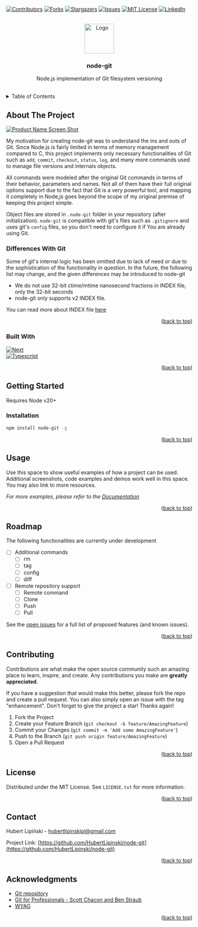 <!-- Improved compatibility of back to top link: See: https://github.com/othneildrew/Best-README-Template/pull/73 -->
<a id="readme-top"></a>


<!-- PROJECT SHIELDS -->
<!--
*** I'm using markdown "reference style" links for readability.
*** Reference links are enclosed in brackets [ ] instead of parentheses ( ).
*** See the bottom of this document for the declaration of the reference variables
*** for contributors-url, forks-url, etc. This is an optional, concise syntax you may use.
*** https://www.markdownguide.org/basic-syntax/#reference-style-links
-->
[![Contributors][contributors-shield]][contributors-url]
[![Forks][forks-shield]][forks-url]
[![Stargazers][stars-shield]][stars-url]
[![Issues][issues-shield]][issues-url]
[![MIT License][license-shield]][license-url]
[![LinkedIn][linkedin-shield]][linkedin-url]



<!-- PROJECT LOGO -->
<br />
<div align="center">
  <a href="https://github.com/HubertLipinski/node-git">
    <img src="images/logo.png" alt="Logo" width="80" height="80">
  </a>

<h3 align="center">node-git</h3>

  <p align="center">
    Node.js implementation of Git filesystem versioning
    <br />
    <br />

[//]: # (    <a href="https://github.com/HubertLipinski/node-git">View Demo</a>)
[//]: # (    ·)
[//]: # (    <a href="https://github.com/HubertLipinski/node-git/issues/new?labels=bug&template=bug-report---.md">Report Bug</a>)
[//]: # (    ·)
[//]: # (    <a href="https://github.com/HubertLipinski/node-git/issues/new?labels=enhancement&template=feature-request---.md">Request Feature</a>)
  </p>
</div>



<!-- TABLE OF CONTENTS -->

[//]: # (<details open>)
<details>
  <summary>Table of Contents</summary>
  <ol>
    <li>
      <a href="#about-the-project">About The Project</a>
      <ul>
        <li><a href="#differences-with-git">Differences With Git</a></li>
        <li><a href="#built-with">Built With</a></li>
      </ul>
    </li>
    <li>
      <a href="#getting-started">Getting Started</a>
      <ul>
        <li><a href="#installation">Installation</a></li>
      </ul>
    </li>
    <li><a href="#usage">Usage</a></li>
    <li><a href="#roadmap">Roadmap</a></li>
    <li><a href="#contributing">Contributing</a></li>
    <li><a href="#license">License</a></li>
    <li><a href="#contact">Contact</a></li>
    <li><a href="#acknowledgments">Acknowledgments</a></li>
  </ol>
</details>



<!-- ABOUT THE PROJECT -->
## About The Project

[![Product Name Screen Shot][product-screenshot]](https://example.com)

My motivation for creating node-git was to understand the ins and outs of Git.
Since Node.js is fairly limited in terms of memory management compared to C, this project implements only necessary functionalities of Git such as ``add``, ``commit``, ``checkout``, ``status``, ``log``, and many more commands used to manage file versions and internals objects.

All commands were modeled after the original Git commands in terms of their behavior, parameters and names. Not all of them have their full original options support due to the fact that Git is a very powerful tool, and mapping it completely in Node,js goes beyond the scope of my original premise of keeping this project simple.

Object files are stored in ``.node-git`` folder in your repository (after initialization).
``node-git`` is compatible with git's files such as ``.gitignore`` and uses git's ``config`` files, so you don't need to configure it if You are already using Git.

### Differences With Git
Some of git's internal logic has been omitted due to lack of need or due to the sophistication of the functionality in question. In the future, the following list may change, and the given differences may be introduced to node-git
* We do not use 32-bit ctime/mtime nanosecond fractions in INDEX file, only the 32-bit seconds
* node-git only supports v2 INDEX file. 

You can read more about INDEX file [here](https://github.com/git/git/blob/master/Documentation/gitformat-index.txt)

<p align="right">(<a href="#readme-top">back to top</a>)</p>

### Built With

[![Next][Node-logo]][Node-url]  
[![Typescript][TS-logo]][TS-url]
<p align="right">(<a href="#readme-top">back to top</a>)</p>

<!-- GETTING STARTED -->
## Getting Started

Requires Node v20+

### Installation

  ```sh
  npm install node-git -g
  ```
<p align="right">(<a href="#readme-top">back to top</a>)</p>


<!-- USAGE EXAMPLES -->
## Usage

Use this space to show useful examples of how a project can be used. Additional screenshots, code examples and demos work well in this space. You may also link to more resources.

_For more examples, please refer to the [Documentation](https://example.com)_

<p align="right">(<a href="#readme-top">back to top</a>)</p>

<!-- ROADMAP -->
## Roadmap

The following functionalities are currently under development

- [ ] Additional commands
  - [ ] rm
  - [ ] tag
  - [ ] config
  - [ ] diff
- [ ] Remote repository support
    - [ ] Remote command
    - [ ] Clone
    - [ ] Push
    - [ ] Pull

See the [open issues](https://github.com/HubertLipinski/node-git/issues) for a full list of proposed features (and known issues).

<p align="right">(<a href="#readme-top">back to top</a>)</p>



<!-- CONTRIBUTING -->
## Contributing

Contributions are what make the open source community such an amazing place to learn, inspire, and create. Any contributions you make are **greatly appreciated**.

If you have a suggestion that would make this better, please fork the repo and create a pull request. You can also simply open an issue with the tag "enhancement".
Don't forget to give the project a star! Thanks again!

1. Fork the Project
2. Create your Feature Branch (`git checkout -b feature/AmazingFeature`)
3. Commit your Changes (`git commit -m 'Add some AmazingFeature'`)
4. Push to the Branch (`git push origin feature/AmazingFeature`)
5. Open a Pull Request

<p align="right">(<a href="#readme-top">back to top</a>)</p>



<!-- LICENSE -->
## License

Distributed under the MIT License. See `LICENSE.txt` for more information.

<p align="right">(<a href="#readme-top">back to top</a>)</p>



<!-- CONTACT -->
## Contact

Hubert Lipiński - hubertlipinskipl@gmail.com

Project Link: [https://github.com/HubertLipinski/node-git](https://github.com/HubertLipinski/node-git)

<p align="right">(<a href="#readme-top">back to top</a>)</p>



<!-- ACKNOWLEDGMENTS -->
## Acknowledgments

* [Git repository](https://github.com/git/git/)
* [Git for Professionals - Scott Chacon and Ben Straub](https://git-scm.com/book/en/v2)
* [WYAG](https://wyag.thb.lt/#intro)

<p align="right">(<a href="#readme-top">back to top</a>)</p>

<!-- MARKDOWN LINKS & IMAGES -->
<!-- https://www.markdownguide.org/basic-syntax/#reference-style-links -->
[contributors-shield]: https://img.shields.io/github/contributors/HubertLipinski/node-git.svg?style=for-the-badge
[contributors-url]: https://github.com/HubertLipinski/node-git/graphs/contributors
[forks-shield]: https://img.shields.io/github/forks/HubertLipinski/node-git.svg?style=for-the-badge
[forks-url]: https://github.com/HubertLipinski/node-git/network/members
[stars-shield]: https://img.shields.io/github/stars/HubertLipinski/node-git.svg?style=for-the-badge
[stars-url]: https://github.com/HubertLipinski/node-git/stargazers
[issues-shield]: https://img.shields.io/github/issues/HubertLipinski/node-git.svg?style=for-the-badge
[issues-url]: https://github.com/HubertLipinski/node-git/issues
[license-shield]: https://img.shields.io/github/license/HubertLipinski/node-git.svg?style=for-the-badge
[license-url]: https://github.com/HubertLipinski/node-git/blob/master/LICENSE.txt
[linkedin-shield]: https://img.shields.io/badge/-LinkedIn-black.svg?style=for-the-badge&logo=linkedin&colorB=555
[linkedin-url]: https://www.linkedin.com/in/hubert-lipinski/
[product-screenshot]: images/screenshot.png
[Node-logo]: https://img.shields.io/badge/Node.js-43853D?style=for-the-badge&logo=node.js&logoColor=white
[Node-url]: https://nodejs.org/en
[TS-logo]: https://img.shields.io/badge/TypeScript-007ACC?style=for-the-badge&logo=typescript&logoColor=white
[TS-url]: https://www.typescriptlang.org/